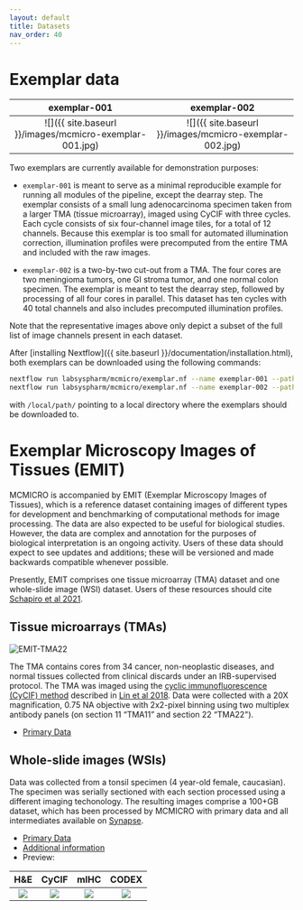 ```yaml
---
layout: default
title: Datasets
nav_order: 40
---
```


# Exemplar data

| exemplar-001 | exemplar-002 |
| :-: | :-: |
| ![]({{ site.baseurl }}/images/mcmicro-exemplar-001.jpg) | ![]({{ site.baseurl }}/images/mcmicro-exemplar-002.jpg) |

Two exemplars are currently available for demonstration purposes:

* `exemplar-001` is meant to serve as a minimal reproducible example for running all modules of the pipeline, except the dearray step. The exemplar consists of a small lung adenocarcinoma specimen taken from a larger TMA (tissue microarray), imaged using CyCIF with three cycles. Each cycle consists of six four-channel image tiles, for a total of 12 channels. Because this exemplar is too small for automated illumination correction, illumination profiles were precomputed from the entire TMA and included with the raw images.

* `exemplar-002` is a two-by-two cut-out from a TMA. The four cores are two meningioma tumors, one GI stroma tumor, and one normal colon specimen. The exemplar is meant to test the dearray step, followed by processing of all four cores in parallel. This dataset has ten cycles with 40 total channels and also includes precomputed illumination profiles.

Note that the representative images above only depict a subset of the full list of image channels present in each dataset.

After [installing Nextflow]({{ site.baseurl }}/documentation/installation.html), both exemplars can be downloaded using the following commands:
``` bash
nextflow run labsyspharm/mcmicro/exemplar.nf --name exemplar-001 --path /local/path/
nextflow run labsyspharm/mcmicro/exemplar.nf --name exemplar-002 --path /local/path/
```
with `/local/path/` pointing to a local directory where the exemplars should be downloaded to.

# Exemplar Microscopy Images of Tissues (EMIT)

MCMICRO is accompanied by EMIT (Exemplar Microscopy Images of Tissues), which is a reference dataset containing images of different types for development and benchmarking of computational methods for image processing. The data are also expected to be useful for biological studies. However, the data are complex and annotation for the purposes of biological interpretation is an ongoing activity. Users of these data should expect to see updates and additions; these will be versioned and made backwards compatible whenever possible.

Presently, EMIT comprises one tissue microarray (TMA) dataset and one whole-slide image (WSI) dataset. Users of these resources should cite [Schapiro et al 2021](https://www.biorxiv.org/content/10.1101/2021.03.15.435473v1).


## Tissue microarrays (TMAs)

<img src="{{ site.baseurl }}/images/EMIT_TMA22.png" alt="EMIT-TMA22">

The TMA contains cores from 34 cancer, non-neoplastic diseases, and normal tissues collected from clinical discards under an IRB-supervised protocol. The TMA was imaged using the [cyclic immunofluorescence (CyCIF) method](https://www.cycif.org/) described in [Lin et al 2018](https://elifesciences.org/articles/31657). Data were collected with a 20X magnification, 0.75 NA objective with 2x2-pixel binning using two multiplex antibody panels (on section 11 “TMA11” and section 22 “TMA22").

* [Primary Data](https://www.synapse.org/#!Synapse:syn22345748/wiki/609239)

## Whole-slide images (WSIs)

Data was collected from a tonsil specimen (4 year-old female, caucasian). The specimen was serially sectioned with each section processed using a different imaging techonology. The resulting images comprise a 100+GB dataset, which has been processed by MCMICRO with primary data and all intermediates available on [Synapse](https://www.synapse.org/#!Synapse:syn24849819/wiki/608441).

* [Primary Data](https://www.synapse.org/#!Synapse:syn24849819/wiki/608441)
* [Additional information](https://labsyspharm.github.io/mcmicro-images/)
* Preview:

| H&E | CyCIF |	mIHC | CODEX |
| :-: | :-: | :-: | :-: |
<a href="https://labsyspharm.github.io/mcmicro-images/stories/WD-75684-01.html"><img src="https://labsyspharm.github.io/mcmicro-images/images/thumbnail-WD-75684-01.jpg"></a> | <a href="https://labsyspharm.github.io/mcmicro-images/stories/WD-75684-02.html"><img src="https://labsyspharm.github.io/mcmicro-images/images/thumbnail-WD-75684-02.jpg"></a> | <a href="https://labsyspharm.github.io/mcmicro-images/stories/WD-75684-12.html"><img src="https://labsyspharm.github.io/mcmicro-images/images/thumbnail-WD-75684-12.jpg"></a> | <a href="https://labsyspharm.github.io/mcmicro-images/stories/WD-75684-05.html"><img src="https://labsyspharm.github.io/mcmicro-images/images/thumbnail-WD-75684-05.jpg"></a> |
